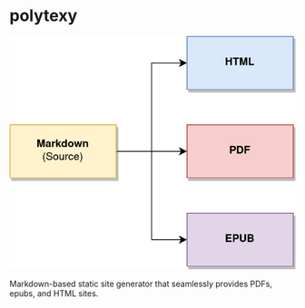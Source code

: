 # polytexy

![Diagram of the Static Site Generator.](./generator.png)

Markdown-based static site generator that seamlessly provides PDFs, epubs, and HTML sites.
